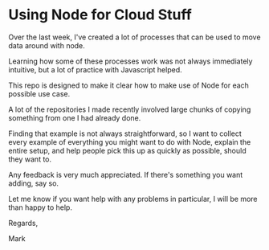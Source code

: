 # Using Node for Cloud Stuff

Over the last week, I've created a lot of processes that can be used to move data around with node.

Learning how some of these processes work was not always immediately intuitive, but a lot of practice with Javascript helped.

This repo is designed to make it clear how to make use of Node for each possible use case.

A lot of the repositories I made recently involved large chunks of copying something from one I had already done.

Finding that example is not always straightforward, so I want to collect every example of everything you might want to do with Node, explain the entire setup, and help people pick this up as quickly as possible, should they want to.

Any feedback is very much appreciated. If there's something you want adding, say so.

Let me know if you want help with any problems in particular, I will be more than happy to help.

Regards,

Mark